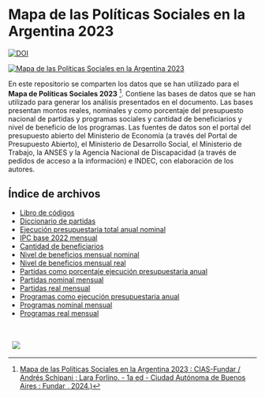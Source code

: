 # Mapa de las Políticas Sociales en la Argentina 2023

 [![DOI](https://zenodo.org/badge/DOI/10.5281/zenodo.11206168.svg)](https://doi.org/10.5281/zenodo.11206168)

[![Mapa de las Políticas Sociales en la Argentina 2023](https://fund.ar/wp-content/uploads/2024/05/Portada_web_Mapa-CIAS.png)](https://fund.ar/publicacion/mapa-politicas-sociales-2023/)

En este repositorio se comparten los datos que se han utilizado para el **Mapa de Políticas Sociales 2023** [^1]. Contiene las bases de datos que se han utilizado para generar los análisis presentados en el documento. Las bases presentan montos reales, nominales y como porcentaje del presupuesto nacional de partidas y programas sociales y cantidad de beneficiarios y nivel de beneficio de los programas. Las fuentes de datos son el portal del presupuesto abierto del Ministerio de Economía (a través del Portal de Presupuesto Abierto), el Ministerio de Desarrollo Social, el Ministerio de Trabajo, la ANSES y la Agencia Nacional de Discapacidad (a través de pedidos de acceso a la información) e INDEC, con elaboración de los autores.


[^1]: [Mapa de las Políticas Sociales en la Argentina 2023 : CIAS-Fundar / Andrés Schipani ; Lara Forlino. - 1a ed - Ciudad Autónoma de Buenos Aires : Fundar , 2024.)](https://fund.ar/publicacion/mapa-politicas-sociales-2023/)

## Índice de archivos

- [Libro de códigos](https://github.com/datos-Fundar/mapa_politicas_sociales/blob/main/libro_de_codigos.pdf)
- [Diccionario de partidas](https://github.com/datos-Fundar/mapa_politicas_sociales/blob/main/diccionario_partidas.csv)
- [Ejecución presupuestaria total anual nominal](https://github.com/datos-Fundar/mapa_politicas_sociales/blob/main/ejecucion_presupuestaria_total_anual_nominal.csv)
- [IPC base 2022 mensual](https://github.com/datos-Fundar/mapa_politicas_sociales/blob/main/ipc_base2022_mensual.csv)
- [Cantidad de beneficiarios](https://github.com/datos-Fundar/mapa_politicas_sociales/blob/main/cantidad_de_beneficiarios.csv)
- [Nivel de beneficios mensual nominal](https://github.com/datos-Fundar/mapa_politicas_sociales/blob/main/nivel_beneficio_nominal_mensual.csv)
- [Nivel de beneficios mensual real](https://github.com/datos-Fundar/mapa_politicas_sociales/blob/main/nivel_beneficio_real_mensual.csv)
- [Partidas como porcentaje ejecución presupuestaria anual](https://github.com/datos-Fundar/mapa_politicas_sociales/blob/main/partidas_como_porcentaje_ejecucion_presupuestaria_anual.csv)
- [Partidas nominal mensual](https://github.com/datos-Fundar/mapa_politicas_sociales/blob/main/partidas_nominal_mensual.csv)
- [Partidas real mensual](https://github.com/datos-Fundar/mapa_politicas_sociales/blob/main/partidas_real_mensual.csv)
- [Programas como ejecución presupuestaria anual ](https://github.com/datos-Fundar/mapa_politicas_sociales/blob/main/programas_como_porcentaje_ejecucion_presupuestaria_anual.csv)
- [Programas nominal mensual](https://github.com/datos-Fundar/mapa_politicas_sociales/blob/main/programas_nominal_mensual.csv)
- [Programas real mensual](https://github.com/datos-Fundar/mapa_politicas_sociales/blob/main/programas_real_mensual.csv)


[^1]: [Mapa de las Políticas Sociales en la Argentina 2023 : CIAS-Fundar / Andrés Schipani ; Lara Forlino. - 1a ed - Ciudad Autónoma de Buenos Aires : Fundar , 2024.)](https://fund.ar/publicacion/mapa-politicas-sociales-2023/)




<div>&nbsp;</div>
<div>&nbsp;</div>
<div>
  &nbsp;
  <a href="https://fund.ar">
  <picture>
    <source media="(prefers-color-scheme: dark)" srcset="https://github.com/datos-Fundar/fundartools/assets/86327859/6ef27bf9-141f-4537-9d78-e16b80196959">
    <source media="(prefers-color-scheme: light)" srcset="https://github.com/datos-Fundar/fundartools/assets/86327859/aa8e7c72-4fad-403a-a8b9-739724b4c533">
    <img src="fund.ar"></img>
  </picture>
</a>

</div>
